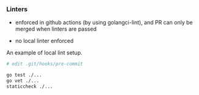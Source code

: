 ### Linters

- enforced in github actions (by using golangci-lint), and PR can only be merged when linters are passed

- no local linter enforced

An example of local lint setup.

```bash
# edit .git/hooks/pre-commit

go test ./...
go vet ./...
staticcheck ./...
```

